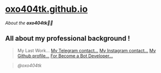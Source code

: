 # [oxo404tk.github.io](https://oxo404tk.github.io)
*About the **oxo404tk👨‍💻***

  ## **All about my professional background !**
  
  >My Last Work...
    [My Telegram contact...](https://t.me/oxo404tk)
    [My Instagram contact...](https://instagram.com/oxo404tk)
    [My Github profile...](https://github.com/oxo404tk)
    [For Become a Bot Developer...](https://t.me/codewithoxo404tk)





>*@oxo404tk*
